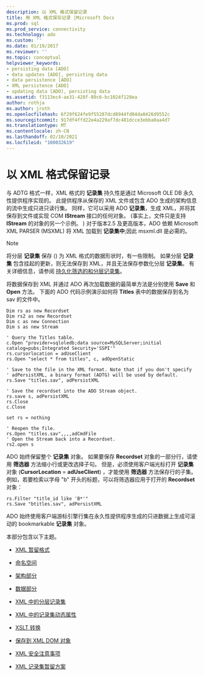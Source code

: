 ```yaml
---
description: 以 XML 格式保留记录
title: 用 XML 格式保存记录 |Microsoft Docs
ms.prod: sql
ms.prod_service: connectivity
ms.technology: ado
ms.custom: ''
ms.date: 01/19/2017
ms.reviewer: ''
ms.topic: conceptual
helpviewer_keywords:
- persisting data [ADO]
- data updates [ADO], persisting data
- data persistence [ADO]
- XML persistence [ADO]
- updating data [ADO], persisting data
ms.assetid: f3113ec4-ae31-428f-89c6-bc1024f128ea
author: rothja
ms.author: jroth
ms.openlocfilehash: 6f29f624fe9f55287dcd8944fd04da0426d9552c
ms.sourcegitcommit: 917df4ffd22e4a229af7dc481dcce3ebba0aa4d7
ms.translationtype: MT
ms.contentlocale: zh-CN
ms.lasthandoff: 02/10/2021
ms.locfileid: "100032619"
---
```

# <a name="persisting-records-in-xml-format"></a>以 XML 格式保留记录
与 ADTG 格式一样，XML 格式的 **记录集** 持久性是通过 Microsoft OLE DB 永久性提供程序实现的。 此提供程序从保存的 XML 文件或包含 ADO 生成的架构信息的流中生成只进只读行集。 同样，它可以采用 ADO **记录集**，生成 XML，并将其保存到文件或实现 COM **IStream** 接口的任何对象。  (事实上，文件只是支持 **IStream** 的对象的另一个示例。 ) 对于版本2.5 及更高版本，ADO 依赖 Microsoft XML PARSER (MSXML) 将 XML 加载到 **记录集中**;因此 msxml.dll 是必需的。  
  
> [!NOTE]
>  将分层 **记录集** 保存 () 为 XML 格式的数据形状时，有一些限制。 如果分层 **记录集** 包含挂起的更新，则无法保存到 XML，并且无法保存参数化分层 **记录集**。 有关详细信息，请参阅 [持久化筛选的和分层记录集](../../../ado/guide/data/persisting-filtered-and-hierarchical-recordsets.md)。  
  
 将数据保存到 XML 并通过 ADO 再次加载数据的最简单方法是分别使用 **Save** 和 **Open** 方法。 下面的 ADO 代码示例演示如何将 **Titles** 表中的数据保存到名为 sav 的文件中。  
  
```  
Dim rs as new Recordset  
Dim rs2 as new Recordset  
Dim c as new Connection  
Dim s as new Stream  
  
' Query the Titles table.  
c.Open "provider=sqloledb;data source=MySQLServer;initial catalog=pubs;Integrated Security='SSPI'"  
rs.cursorlocation = adUseClient  
rs.Open "select * from titles", c, adOpenStatic  
  
' Save to the file in the XML format. Note that if you don't specify   
' adPersistXML, a binary format (ADTG) will be used by default.  
rs.Save "titles.sav", adPersistXML  
  
' Save the recordset into the ADO Stream object.  
rs.save s, adPersistXML  
rs.Close  
c.Close  
  
set rs = nothing  
  
' Reopen the file.  
rs.Open "titles.sav",,,,adCmdFile  
' Open the Stream back into a Recordset.  
rs2.open s  
```  
  
 ADO 始终保留整个 **记录集** 对象。 如果要保存 **Recordset** 对象的一部分行，请使用 **筛选器** 方法缩小行或更改选择子句。 但是，必须使用客户端光标打开 **记录集** 对象 (**CursorLocation**  =  **adUseClient**) ，才能使用 **筛选器** 方法保存行的子集。 例如，若要检索以字母 "b" 开头的标题，可以将筛选器应用于打开的 **Recordset** 对象：  
  
```  
rs.Filter "title_id like 'B*'"  
rs.Save "btitles.sav", adPersistXML  
```  
  
 ADO 始终使用客户端游标引擎行集在永久性提供程序生成的只进数据上生成可滚动的 bookmarkable **记录集** 对象。  
  
 本部分包含以下主题。  
  
-   [XML 暂留格式](../../../ado/guide/data/xml-persistence-format.md)  
  
-   [命名空间](../../../ado/guide/data/namespaces.md)  
  
-   [架构部分](../../../ado/guide/data/schema-section.md)  
  
-   [数据部分](../../../ado/guide/data/data-section.md)  
  
-   [XML 中的分层记录集](../../../ado/guide/data/hierarchical-recordsets-in-xml.md)  
  
-   [XML 中的记录集动态属性](../../../ado/guide/data/recordset-dynamic-properties-in-xml.md)  
  
-   [XSLT 转换](../../../ado/guide/data/xslt-transformations.md)  
  
-   [保存到 XML DOM 对象](../../../ado/guide/data/saving-to-the-xml-dom-object.md)  
  
-   [XML 安全注意事项](../../../ado/guide/data/xml-security-considerations.md)  
  
-   [XML 记录集暂留方案](../../../ado/guide/data/xml-recordset-persistence-scenario.md)
